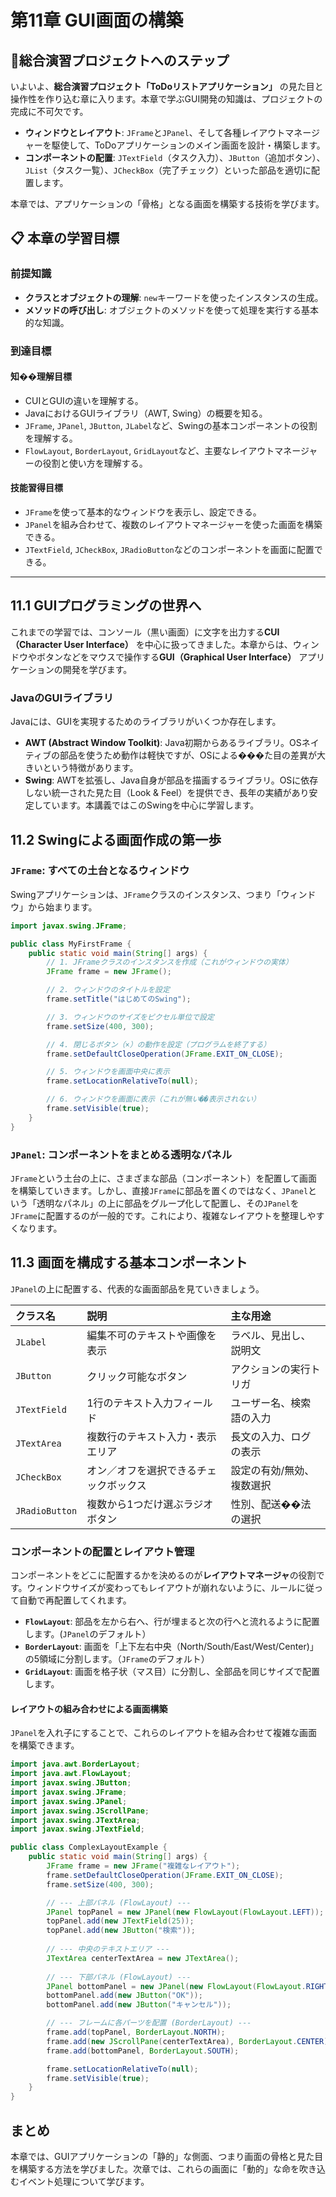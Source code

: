 # 第11章 GUI画面の構築

## 🎯総合演習プロジェクトへのステップ

いよいよ、**総合演習プロジェクト「ToDoリストアプリケーション」** の見た目と操作性を作り込む章に入ります。本章で学ぶGUI開発の知識は、プロジェクトの完成に不可欠です。

- **ウィンドウとレイアウト**: `JFrame`と`JPanel`、そして各種レイアウトマネージャーを駆使して、ToDoアプリケーションのメイン画面を設計・構築します。
- **コンポーネントの配置**: `JTextField`（タスク入力）、`JButton`（追加ボタン）、`JList`（タスク一覧）、`JCheckBox`（完了チェック）といった部品を適切に配置します。

本章では、アプリケーションの「骨格」となる画面を構築する技術を学びます。

## 📋 本章の学習目標

### 前提知識
- **クラスとオブジェクトの理解**: `new`キーワードを使ったインスタンスの生成。
- **メソッドの呼び出し**: オブジェクトのメソッドを使って処理を実行する基本的な知識。

### 到達目標

#### 知��理解目標
- CUIとGUIの違いを理解する。
- JavaにおけるGUIライブラリ（AWT, Swing）の概要を知る。
- `JFrame`, `JPanel`, `JButton`, `JLabel`など、Swingの基本コンポーネントの役割を理解する。
- `FlowLayout`, `BorderLayout`, `GridLayout`など、主要なレイアウトマネージャーの役割と使い方を理解する。

#### 技能習得目標
- `JFrame`を使って基本的なウィンドウを表示し、設定できる。
- `JPanel`を組み合わせて、複数のレイアウトマネージャーを使った画面を構築できる。
- `JTextField`, `JCheckBox`, `JRadioButton`などのコンポーネントを画面に配置できる。

---

## 11.1 GUIプログラミングの世界へ

これまでの学習では、コンソール（黒い画面）に文字を出力する**CUI（Character User Interface）** を中心に扱ってきました。本章からは、ウィンドウやボタンなどをマウスで操作する**GUI（Graphical User Interface）** アプリケーションの開発を学びます。

### JavaのGUIライブラリ

Javaには、GUIを実現するためのライブラリがいくつか存在します。

- **AWT (Abstract Window Toolkit)**: Java初期からあるライブラリ。OSネイティブの部品を使うため動作は軽快ですが、OSによる���た目の差異が大きいという特徴があります。
- **Swing**: AWTを拡張し、Java自身が部品を描画するライブラリ。OSに依存しない統一された見た目（Look & Feel）を提供でき、長年の実績があり安定しています。本講義ではこのSwingを中心に学習します。

## 11.2 Swingによる画面作成の第一歩

### `JFrame`: すべての土台となるウィンドウ

Swingアプリケーションは、`JFrame`クラスのインスタンス、つまり「ウィンドウ」から始まります。

```java
import javax.swing.JFrame;

public class MyFirstFrame {
    public static void main(String[] args) {
        // 1. JFrameクラスのインスタンスを作成（これがウィンドウの実体）
        JFrame frame = new JFrame();

        // 2. ウィンドウのタイトルを設定
        frame.setTitle("はじめてのSwing");

        // 3. ウィンドウのサイズをピクセル単位で設定
        frame.setSize(400, 300);

        // 4. 閉じるボタン（×）の動作を設定（プログラムを終了する）
        frame.setDefaultCloseOperation(JFrame.EXIT_ON_CLOSE);

        // 5. ウィンドウを画面中央に表示
        frame.setLocationRelativeTo(null);

        // 6. ウィンドウを画面に表示（これが無い��表示されない）
        frame.setVisible(true);
    }
}
```

### `JPanel`: コンポーネントをまとめる透明なパネル

`JFrame`という土台の上に、さまざまな部品（コンポーネント）を配置して画面を構築していきます。しかし、直接`JFrame`に部品を置くのではなく、`JPanel`という「透明なパネル」の上に部品をグループ化して配置し、その`JPanel`を`JFrame`に配置するのが一般的です。これにより、複雑なレイアウトを整理しやすくなります。

## 11.3 画面を構成する基本コンポーネント

`JPanel`の上に配置する、代表的な画面部品を見ていきましょう。

| クラス名 | 説明 | 主な用途 |
| :--- | :--- | :--- |
| `JLabel` | 編集不可のテキストや画像を表示 | ラベル、見出し、説明文 |
| `JButton` | クリック可能なボタン | アクションの実行トリガ |
| `JTextField` | 1行のテキスト入力フィールド | ユーザー名、検索語の入力 |
| `JTextArea` | 複数行のテキスト入力・表示エリア | 長文の入力、ログの表示 |
| `JCheckBox` | オン／オフを選択できるチェックボックス | 設定の有効/無効、複数選択 |
| `JRadioButton` | 複数から1つだけ選ぶラジオボタン | 性別、配送��法の選択 |

### コンポーネントの配置とレイアウト管理

コンポーネントをどこに配置するかを決めるのが**レイアウトマネージャ**の役割です。ウィンドウサイズが変わってもレイアウトが崩れないように、ルールに従って自動で再配置してくれます。

- **`FlowLayout`**: 部品を左から右へ、行が埋まると次の行へと流れるように配置します。(`JPanel`のデフォルト）
- **`BorderLayout`**: 画面を「上下左右中央（North/South/East/West/Center)」の5領域に分割します。（`JFrame`のデフォルト）
- **`GridLayout`**: 画面を格子状（マス目）に分割し、全部品を同じサイズで配置します。

#### レイアウトの組み合わせによる画面構築

`JPanel`を入れ子にすることで、これらのレイアウトを組み合わせて複雑な画面を構築できます。

```java
import java.awt.BorderLayout;
import java.awt.FlowLayout;
import javax.swing.JButton;
import javax.swing.JFrame;
import javax.swing.JPanel;
import javax.swing.JScrollPane;
import javax.swing.JTextArea;
import javax.swing.JTextField;

public class ComplexLayoutExample {
    public static void main(String[] args) {
        JFrame frame = new JFrame("複雑なレイアウト");
        frame.setDefaultCloseOperation(JFrame.EXIT_ON_CLOSE);
        frame.setSize(400, 300);

        // --- 上部パネル (FlowLayout) ---
        JPanel topPanel = new JPanel(new FlowLayout(FlowLayout.LEFT));
        topPanel.add(new JTextField(25));
        topPanel.add(new JButton("検索"));
        
        // --- 中央のテキストエリア ---
        JTextArea centerTextArea = new JTextArea();
        
        // --- 下部パネル (FlowLayout) ---
        JPanel bottomPanel = new JPanel(new FlowLayout(FlowLayout.RIGHT));
        bottomPanel.add(new JButton("OK"));
        bottomPanel.add(new JButton("キャンセル"));

        // --- フレームに各パーツを配置 (BorderLayout) ---
        frame.add(topPanel, BorderLayout.NORTH);
        frame.add(new JScrollPane(centerTextArea), BorderLayout.CENTER); // スクロール可能にする
        frame.add(bottomPanel, BorderLayout.SOUTH);

        frame.setLocationRelativeTo(null);
        frame.setVisible(true);
    }
}
```

## まとめ

本章では、GUIアプリケーションの「静的」な側面、つまり画面の骨格と見た目を構築する方法を学びました。次章では、これらの画面に「動的」な命を吹き込むイベント処理について学びます。